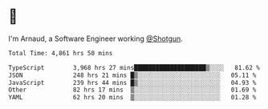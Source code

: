 # 👋

I'm Arnaud, a Software Engineer working [@Shotgun](https://shotgun.live).

<!--START_SECTION:waka-->

```txt
Total Time: 4,861 hrs 50 mins

TypeScript        3,968 hrs 27 mins████████████████████▒░░░░   81.62 %
JSON              248 hrs 21 mins █▒░░░░░░░░░░░░░░░░░░░░░░░   05.11 %
JavaScript        239 hrs 44 mins █▒░░░░░░░░░░░░░░░░░░░░░░░   04.93 %
Other             82 hrs 17 mins  ▒░░░░░░░░░░░░░░░░░░░░░░░░   01.69 %
YAML              62 hrs 20 mins  ▒░░░░░░░░░░░░░░░░░░░░░░░░   01.28 %
```

<!--END_SECTION:waka-->
